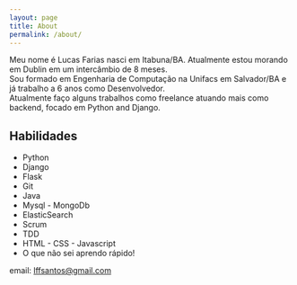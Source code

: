 ```yaml
---
layout: page
title: About
permalink: /about/
---
```


Meu nome é Lucas Farias nasci em Itabuna/BA. Atualmente estou morando em Dublin em um 
intercâmbio de 8 meses.  
Sou formado em Engenharia de Computação na Unifacs em Salvador/BA e já trabalho a 6 anos 
como Desenvolvedor.   
Atualmente faço alguns trabalhos como freelance atuando mais como backend, focado em Python and Django.  


## Habilidades    

* Python  
* Django  
* Flask  
* Git  
* Java  
* Mysql - MongoDb
* ElasticSearch
* Scrum
* TDD
* HTML - CSS - Javascript
* O que não sei aprendo rápido!


email: [lffsantos@gmail.com](mailto:lffsantos@gmail.com)

